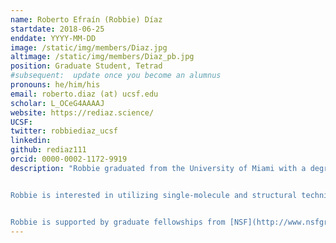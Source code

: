 ```yaml
---
name: Roberto Efraín (Robbie) Díaz
startdate: 2018-06-25
enddate: YYYY-MM-DD
image: /static/img/members/Diaz.jpg
altimage: /static/img/members/Diaz_pb.jpg
position: Graduate Student, Tetrad
#subsequent:  update once you become an alumnus
pronouns: he/him/his
email: roberto.diaz (at) ucsf.edu
scholar: L_OCeG4AAAAJ
website: https://rediaz.science/
UCSF:
twitter: robbiediaz_ucsf
linkedin:
github: rediaz111
orcid: 0000-0002-1172-9919
description: "Robbie graduated from the University of Miami with a degree in Neuroscience. He studied how transcription factors regulate axon regeneration in the central nervous system as an undergraduate in Dr. Vance Lemmon's lab.


Robbie is interested in utilizing single-molecule and structural techniques to study interactions between chitin-binding proteins and chitin. When he's not in lab, Robbie enjoys reading, going to museums, and biking around the city.


Robbie is supported by graduate fellowships from [NSF](http://www.nsfgrfp.org/) and [HHMI](http://www.hhmi.org/science-education/programs/gilliam-fellowships-advanced-study/)."
---
```

